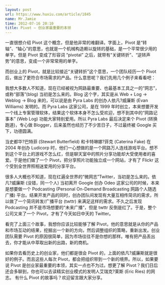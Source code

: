 ```yaml
---
layout: post
url: https://www.huxiu.com/article/1845
name: Mr.Jamie
time: 2012-07-16 20:10
title: Pivot — 创业家最重要的本领
---
```

一直很想介绍 Pivot 这个概念，但是他非常的难翻译。字面上，Pivot 是“转轴”、“轴心”的意思，也就是一个机械构造赖以旋转的基础，是一个平常很少用的单字。但是 Pivot 变成了形容词 “pivotal” 之后，就带有“关键转折”、“逆转声势”的意思，变成一个非常常用的单字。

而创业上的 Pivot，就是比较接近“关键转折”这个意思，一个团队经历一个 Pivot 后，做出了更符合市场需求的产品。什么意思呢？我们先用几个例子来看看吧：

我想大多数人不知道，现在已经被视为网路最重要、也最基本工具之一的“网志”，或称“部落”(blog) 当初是怎么来的。Blog 这个字，其实是从 Web + Log → Weblog → Blog 来的，可以说是由 Pyra Labs 的创办人依凡?威廉斯 (Evan Williams) 发明的。而 Pyra Labs 这家公司，是在 1999 年时创立，本来想要开发一个线上专案管理软体，结果这个软体本身不怎么受欢迎，想不到其中的“网路记事本” (Web Log) 功能大家特别爱用。所以 Pyra Labs 最后决定来个 Pivot (转换跑道)，专心做 Blogger，后来虽然也经历了不少苦日子，不过最终被 Google 买下，功德圆满。

当史都华?巴特菲 (Stewart Butterfield) 和卡特琳娜?菲克 (Caterina Fake) 在 2004 年创办 Ludicorp 时，他们一心想做的是一个网路万人连线游戏平台。想不到这个平台上的游戏不怎么红，但是聊天室中的照片分享功能却大受使用者的喜爱。于是他们做了一个 Pivot，把分享照片功能独立成一个网站，才有了 Flickr 这个受到全世界照相迷爱用的分享平台。

很多人大概也不知道，现在红遍全世界的“微网志”Twitter，当初是怎么来的。依凡?威廉斯 (没错，同一个人) 当初离开 Google 创办 Odeo 这家公司的时候，本来是想要做一个 Podcasting (Personal On-Demand Broadcasting 网路个人随选广播) 平台。结果开发产品的同时，创办团队间发现有大量互相传简讯的需求，所以做了一个简讯转发/广播平台 (twttr) 来满足这样的需求。不久之后发现 Podcasting 并不是市场想要的“未来广播”，但是 twttr 反倒是红了。于是，整个公司又来了一个 Pivot，才有了今天如日中天的 Twitter。

看完了上面三个故事，我想你应该比较能够了解 Pivot，他的意思就是从你的产品和市场互动的结果，挖掘出一个新的方向，然后调整组织的策略，重新出发。创业团队需要 Pivot 的原因很简单，因为市场往往不是你想的那样。唯有把产品丢出去，你才能从中萃取出新的出路，新的商机。

如果你去看历史上的创业家，他们都是很会 Pivot 的，上面的依凡?威廉斯就是很好的例子。而且这些人每次 Pivot，都会把组织带到一个新的境界。所以，如果要说 Pivot 是创业家最重要的本领，其实一点也不为过。想更了解 Pivot？我们日后还会多聊到，你也可以去读精实创业模式的发明人艾瑞克?莱斯 (Eric Ries) 的网志。 有什么 Pivot 的故事吗？欢迎留言跟大家分享。

